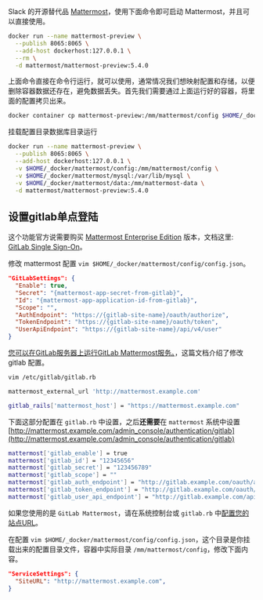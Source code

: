 
Slack 的开源替代品 [Mattermost](https://github.com/mattermost)，使用下面命令即可启动 Mattermost，并且可以直接使用。

```bash
docker run --name mattermost-preview \
  --publish 8065:8065 \
  --add-host dockerhost:127.0.0.1 \
  --rm \
  -d mattermost/mattermost-preview:5.4.0
```

上面命令直接在命令行运行，就可以使用，通常情况我们想映射配置和存储，以便删除容器数据还存在，避免数据丢失。首先我们需要通过上面运行好的容器，将里面的配置拷贝出来。

```bash
docker container cp mattermost-preview:/mm/mattermost/config $HOME/_docker/mattermost/
```

挂载配置目录数据库目录运行

```bash
docker run --name mattermost-preview \
  --publish 8065:8065 \
  --add-host dockerhost:127.0.0.1 \
  -v $HOME/_docker/mattermost/config:/mm/mattermost/config \
  -v $HOME/_docker/mattermost/mysql:/var/lib/mysql \
  -v $HOME/_docker/mattermost/data:/mm/mattermost-data \
  -d mattermost/mattermost-preview:5.4.0
```

## 设置gitlab单点登陆

这个功能官方说需要购买 [Mattermost Enterprise Edition](https://about.mattermost.com/pricing/) 版本，文档这里: [GitLab Single Sign-On](https://docs.mattermost.com/deployment/sso-gitlab.html)。

修改 mattermost 配置 `vim $HOME/_docker/mattermost/config/config.json`。

```json
"GitLabSettings": {
  "Enable": true,
  "Secret": "{mattermost-app-secret-from-gitlab}",
  "Id": "{mattermost-app-application-id-from-gitlab}",
  "Scope": "",
  "AuthEndpoint": "https://{gitlab-site-name}/oauth/authorize",
  "TokenEndpoint": "https://{gitlab-site-name}/oauth/token",
  "UserApiEndpoint": "https://{gitlab-site-name}/api/v4/user"
}
```

[您可以在GitLab服务器上运行GitLab Mattermost服务。](https://docs.gitlab.com/omnibus/gitlab-mattermost/)，这篇文档介绍了修改 gitlab 配置。

```bash
vim /etc/gitlab/gitlab.rb

mattermost_external_url 'http://mattermost.example.com'

gitlab_rails['mattermost_host'] = "https://mattermost.example.com"
```

下面这部分配置在 `gitlab.rb` 中设置，之后**还需要**在 `mattermost` 系统中设置 [http://mattermost.example.com/admin_console/authentication/gitlab](http://mattermost.example.com/admin_console/authentication/gitlab)

```bash
mattermost['gitlab_enable'] = true
mattermost['gitlab_id'] = "12345656"
mattermost['gitlab_secret'] = "123456789"
mattermost['gitlab_scope'] = ""
mattermost['gitlab_auth_endpoint'] = "http://gitlab.example.com/oauth/authorize"
mattermost['gitlab_token_endpoint'] = "http://gitlab.example.com/oauth/token"
mattermost['gitlab_user_api_endpoint'] = "http://gitlab.example.com/api/v4/user"
```

如果您使用的是 `GitLab Mattermost`，请在系统控制台或 `gitlab.rb` 中[配置您的站点URL](https://docs.mattermost.com/administration/config-settings.html?highlight=add%20members%20team#site-url)。

在配置 `vim $HOME/_docker/mattermost/config/config.json`，这个目录是你挂载出来的配置目录文件，容器中实际目录 `/mm/mattermost/config`，修改下面内容。

```json
"ServiceSettings": {
  "SiteURL": "http://mattermost.example.com",
}
```
